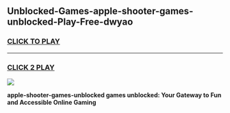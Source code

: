 
## Unblocked-Games-apple-shooter-games-unblocked-Play-Free-dwyao
<h3>
<a href="https://premium76.site?title=apple-shooter-games-unblocked&ref=17A">CLICK TO PLAY</a></h3>
<hr>

<h3>
<a href="https://premium76.site?title=apple-shooter-games-unblocked&ref=17A">CLICK 2 PLAY</a>
  
</h3>

<a href="https://premium76.site?title=apple-shooter-games-unblocked&ref=17A"><img src="https://clearcache.store/games.png"></a>


**apple-shooter-games-unblocked games unblocked: Your Gateway to Fun and Accessible Online Gaming**
